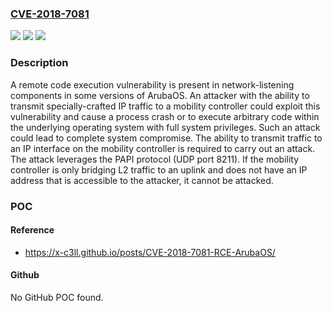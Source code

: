 ### [CVE-2018-7081](https://cve.mitre.org/cgi-bin/cvename.cgi?name=CVE-2018-7081)
![](https://img.shields.io/static/v1?label=Product&message=Aruba%20Mobility%20Controllers&color=blue)
![](https://img.shields.io/static/v1?label=Version&message=n%2Fa&color=blue)
![](https://img.shields.io/static/v1?label=Vulnerability&message=remote%20code%20execution&color=brighgreen)

### Description

A remote code execution vulnerability is present in network-listening components in some versions of ArubaOS. An attacker with the ability to transmit specially-crafted IP traffic to a mobility controller could exploit this vulnerability and cause a process crash or to execute arbitrary code within the underlying operating system with full system privileges. Such an attack could lead to complete system compromise. The ability to transmit traffic to an IP interface on the mobility controller is required to carry out an attack. The attack leverages the PAPI protocol (UDP port 8211). If the mobility controller is only bridging L2 traffic to an uplink and does not have an IP address that is accessible to the attacker, it cannot be attacked.

### POC

#### Reference
- https://x-c3ll.github.io/posts/CVE-2018-7081-RCE-ArubaOS/

#### Github
No GitHub POC found.

